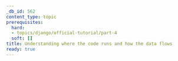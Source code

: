 ```yaml
---
_db_id: 562
content_type: topic
prerequisites:
  hard:
  - topics/django/official-tutorial/part-4
  soft: []
title: Understanding where the code runs and how the data flows
ready: true
---
```

